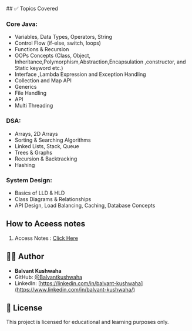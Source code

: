 <p>
  ## ✅ Topics Covered

### Core Java:
- Variables, Data Types, Operators, String
- Control Flow (if-else, switch, loops)
- Functions & Recursion
- OOPs Concepts (Class, Object, Inheritance,Polymorphism,Abstraction,Encapsulation ,constructor, and Static keyword  etc.)
- Interface ,Lambda Expression and Exception Handling
- Collection and Map API 
- Generics
- File Handling
- API
- Multi Threading

### DSA:
- Arrays, 2D Arrays
- Sorting & Searching Algorithms
- Linked Lists, Stack, Queue
- Trees & Graphs
- Recursion & Backtracking
- Hashing

### System Design:
- Basics of LLD & HLD
- Class Diagrams & Relationships
- API Design, Load Balancing, Caching, Database Concepts

</p>

## How to Aceess notes
1. Access Notes  : [Click Here](https://drive.google.com/drive/folders/1GbZoeUhVYsBl4jtC2b5a4pJQACtn--XZ?usp=sharing)

## 👨‍💻 Author

- **Balvant Kushwaha**
- GitHub: [@Balvantkushwaha](https://github.com/Balvantkushwaha)
- LinkedIn: [https://linkedin.com/in/balvant-kushwaha](https://www.linkedin.com/in/balvant-kushwaha/)

## 📄 License

This project is licensed for educational and learning purposes only.